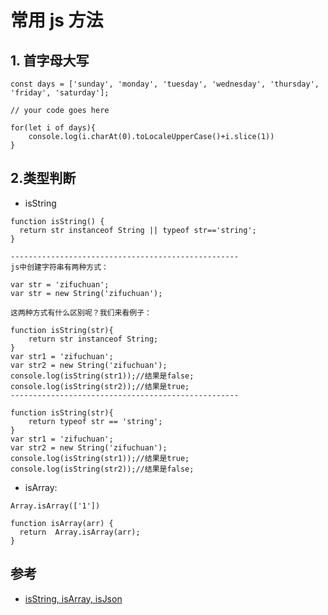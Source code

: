 # 常用 js 方法

## 1. 首字母大写

```
const days = ['sunday', 'monday', 'tuesday', 'wednesday', 'thursday', 'friday', 'saturday'];

// your code goes here

for(let i of days){
    console.log(i.charAt(0).toLocaleUpperCase()+i.slice(1))
}
```


## 2.类型判断
- isString
```
function isString() {
  return str instanceof String || typeof str=='string';
}

---------------------------------------------------
js中创建字符串有两种方式：

var str = 'zifuchuan';
var str = new String('zifuchuan');

这两种方式有什么区别呢？我们来看例子：

function isString(str){
    return str instanceof String;       
}
var str1 = 'zifuchuan';
var str2 = new String('zifuchuan');
console.log(isString(str1));//结果是false;
console.log(isString(str2));//结果是true;
---------------------------------------------------

function isString(str){
    return typeof str == 'string';
}
var str1 = 'zifuchuan';
var str2 = new String('zifuchuan');
console.log(isString(str1));//结果是true;
console.log(isString(str2));//结果是false;
```

- isArray: 

```
Array.isArray(['1'])

function isArray(arr) {
  return  Array.isArray(arr);
}
```





## 参考
- [isString, isArray, isJson](https://www.cnblogs.com/gaopy/p/4915177.html)
